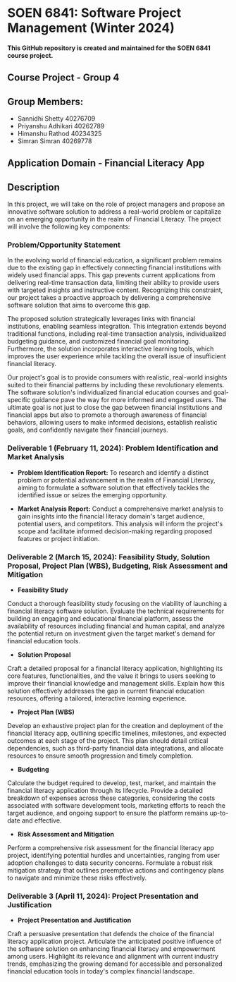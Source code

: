 # SOEN 6841: Software Project Management (Winter 2024)
#### This GitHub repository is created and maintained for the SOEN 6841 course project.
## Course Project - Group 4
## Group Members:
- Sannidhi Shetty 40276709
- Priyanshu Adhikari 40262789
- Himanshu Rathod 40234325
- Simran Simran 40269778
## Application Domain - Financial Literacy App

## Description

In this project, we will take on the role of project managers and propose an innovative software solution to address a real-world problem or capitalize on an emerging opportunity in the realm of Financial Literacy. The project will involve the following key components:

### Problem/Opportunity Statement

In the evolving world of financial education, a significant problem remains due to the existing gap in effectively connecting financial institutions with widely used financial apps. This gap prevents current applications from delivering real-time transaction data, limiting their ability to provide users with targeted insights and instructive content. Recognizing this constraint, our project takes a proactive approach by delivering a comprehensive software solution that aims to overcome this gap.

The proposed solution strategically leverages links with financial institutions, enabling seamless integration. This integration extends beyond traditional functions, including real-time transaction analysis, individualized budgeting guidance, and customized financial goal monitoring. Furthermore, the solution incorporates interactive learning tools, which improves the user experience while tackling the overall issue of insufficient financial literacy.

Our project's goal is to provide consumers with realistic, real-world insights suited to their financial patterns by including these revolutionary elements. The software solution's individualized financial education courses and goal-specific guidance pave the way for more informed and engaged users. The ultimate goal is not just to close the gap between financial institutions and financial apps but also to promote a thorough awareness of financial behaviors, allowing users to make informed decisions, establish realistic goals, and confidently navigate their financial journeys.

### Deliverable 1 (February 11, 2024): Problem Identification and Market Analysis

- **Problem Identification Report:**
  To research and identify a distinct problem or potential advancement in the realm of Financial Literacy, aiming to formulate a software solution that effectively tackles the identified issue or seizes the emerging opportunity.

- **Market Analysis Report:**
  Conduct a comprehensive market analysis to gain insights into the financial literacy domain's target audience, potential users, and competitors. This analysis will inform the project's scope and facilitate informed decision-making regarding proposed features or project initiation.

### Deliverable 2 (March 15, 2024): Feasibility Study, Solution Proposal, Project Plan (WBS), Budgeting, Risk Assessment and Mitigation

- **Feasibility Study**

Conduct a thorough feasibility study focusing on the viability of launching a financial literacy software solution. Evaluate the technical requirements for building an engaging and educational financial platform, assess the availability of resources including financial and human capital, and analyze the potential return on investment given the target market's demand for financial education tools.

- **Solution Proposal**

Craft a detailed proposal for a financial literacy application, highlighting its core features, functionalities, and the value it brings to users seeking to improve their financial knowledge and management skills. Explain how this solution effectively addresses the gap in current financial education resources, offering a tailored, interactive learning experience.

- **Project Plan (WBS)**

Develop an exhaustive project plan for the creation and deployment of the financial literacy app, outlining specific timelines, milestones, and expected outcomes at each stage of the project. This plan should detail critical dependencies, such as third-party financial data integrations, and allocate resources to ensure smooth progression and timely completion.

- **Budgeting**

Calculate the budget required to develop, test, market, and maintain the financial literacy application through its lifecycle. Provide a detailed breakdown of expenses across these categories, considering the costs associated with software development tools, marketing efforts to reach the target audience, and ongoing support to ensure the platform remains up-to-date and effective.

- **Risk Assessment and Mitigation**

Perform a comprehensive risk assessment for the financial literacy app project, identifying potential hurdles and uncertainties, ranging from user adoption challenges to data security concerns. Formulate a robust risk mitigation strategy that outlines preemptive actions and contingency plans to navigate and minimize these risks effectively.

### Deliverable 3 (April 11, 2024): Project Presentation and Justification

- **Project Presentation and Justification**

Craft a persuasive presentation that defends the choice of the financial literacy application project. Articulate the anticipated positive influence of the software solution on enhancing financial literacy and empowerment among users. Highlight its relevance and alignment with current industry trends, emphasizing the growing demand for accessible and personalized financial education tools in today's complex financial landscape.
